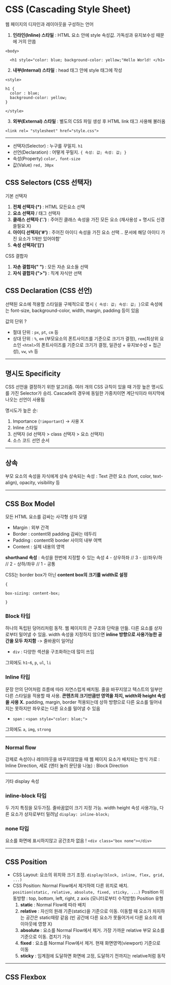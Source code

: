 # CSS (Cascading Style Sheet)
웹 페이지의 디자인과 레이아웃을 구성하는 언어

1. **인라인(Inline) 스타일** : HTML 요소 안에 style 속성값. 가독성과 유지보수성 때문에 거의 안씀

  `<body>`

      <h1 style="color: blue; background-color: yellow;"Hello World! </h1>

2. **내부(Internal) 스타일** : head 태그 안에 style 태그에 작성

  `<style>`

    h1 {
      color : blue;
      background-color: yellow;
    }
`</style>`

3. **외부(External) 스타일** : 별도의 CSS 파일 생성 후 HTML link 태그 사용해 불러옴

`<link rel= "stylesheet" href="style.css">`

---

- 선택자(Selector) : 누구를 꾸밀지. `h1`
- 선언(Declaration) : 어떻게 꾸밀지. `{ 속성: 값; 속성: 값; }`
- 속성(Property) `color, font-size`
- 값(Value) `red, 30px`

## CSS Selectors (CSS 선택자)
기본 선택자
1. **전체 선택자 (*)** : HTML 모든요소 선택
2. **요소 선택자** / 태그 선택자
3. **클래스 선택자 ('.')** : 주어진 클래스 속성을 가진 모든 요소 (재사용성 + 명시도 신경쓸필요 X)
4. **아이디 선택자('#')** : 주어진 아이디 속성을 가진 요소 선택 .. 문서에 해당 아이디 가진 요소가 1개만 있어야함'
5. **속성 선택자('[]')** 

CSS 결합자
1. **자손 결합자(" ")** : 모든 자손 요소들 선택
2. **자식 결합자 (">")** : 직계 자식만 선택

## CSS Declaration (CSS 선언)
선택된 요소에 적용할 스타일을 구체적으로 명시
`{ 속성: 값; 속성: 값; }`으로 속성에는 font-size, background-color, width, margin, padding 등이 있음


값의 단위 ?
- 절대 단위 : `px`, `pt`, `cm` 등
- 상대 단위 : `%`, `em` (부모요소의 폰트사이즈를 기준으로 크기가 결정), `rem`(최상위 요소인 `<html>`의 폰트사이즈를 기준으로 크기가 결정, 일관성 + 유지보수성 + 접근성), `vw`, `vh` 등

---

## 명시도 Specificity
CSS 선언을 결정하기 위한 알고리즘. 여러 개의 CSS 규칙이 있을 때 가장 높은 명시도를 가진 Selector가 승리.
Cascade의 경우에 동일한 가중치이면 계단식이라 마지막에 나오는 선언이 사용됨

명시도가 높은 순:
1. Importance (`!important`) -> 사용 X
2. Inline 스타일
3. 선택자 (id 선택자 > class 선택자 > 요소 선택자)
4. 소스 코드 선언 순서

---

## 상속
부모 요소의 속성을 자식에게 상속
상속되는 속성 : Text 관련 요소 (font, color, text-align), opacity, visibility 등

---

## CSS Box Model
모든 HTML 요소를 감싸는 사각형 상자 모델
- Margin : 외부 간격
- Border : content와 padding 감싸는 테두리
- Padding : content와 border 사이의 내부 여백
- Content : 실제 내용의 영역

**shorthand 속성** : 속성을 한번에 지정할 수 있는 속성
4 - 상우하좌 // 3 - 상/좌우/하 // 2 - 상하/좌우 // 1 - 공통

CSS는 border box가 아닌 **content box의 크기를 width로 설정**

`{`

  `box-sizing: content-box;`

`}`

###  Block 타입
하나의 독립된 덩어리처럼 동작. 웹 페이지의 큰 구조와 단락을 만듦. 다른 요소를 상자로부터 밀어낼 수 있음. width 속성을 지정하지 않으면 **inline 방향으로 사용가능한 공간을 모두 차지함** -> 줄바꿈이 일어남
- `div` : 다양한 섹션을 구조화하는데 많이 쓰임

그외에도 `h1~6`, `p`, `ul`, `li`

### Inline 타입 
문장 안의 단어처럼 흐름에 따라 자연스럽게 배치됨. 줄을 바꾸지않고 텍스트의 일부만 다른 스타일을 적용할 때 사용. **콘텐츠의 크기만큼만 영역을 차지, width와 height 속성을 사용 X.** padding, margin, border 적용되는데 상하 방향으로 다른 요소를 밀어내지는 못하지만 좌우로는 다른 요소를 밀어낼 수 있음
- `span` : `<span style="color: blue;">`

그외에도 `a`, `img`, `strong`

---

### Normal flow
강제로 속성이나 레이아웃을 바꾸지않았을 때 웹 페이지 요소가 배치되는 방식
가로 : Inline Direction, 세로 (엔터 눌러 문단을 나눔) : Block Direction

---

기타 display 속성
### inline-block 타입 
두 가지 특징을 모두가짐. 줄바꿈없이 크기 지정 가능. width height 속성 사용가능, 다른 요소가 상자로부터 밀려남
`display: inline-block;`

### none 타입
요소를 화면에 표시하지않고 공간조차 없음 !
`<div class="box none"></div>`

---

## CSS Position
- CSS Layout: 요소의 위치와 크기 조정. `display(block, inline, flex, grid, ...)`
- CSS Position: Normal Flow에서 제거하여 다른 위치로 배치. `position(static, relative, absolute, fixed, sticky, ...)`
Position 이동방향 : top, bottom, left, right, z axis (모니터로부터 수직방향)
Position 유형
  1)  **static** : Normal Flow에 따라 배치
  2)  **relative** : 자신의 원래 기준(static)을 기준으로 이동. 이동할 때 요소가 차지하는 공간은 static때랑 같음 (빈 공간에 다른 요소가 못들어가서 다른 요소의 레이아웃에 영향 X)
  3) **absolute** : 요소를 Normal Flow에서 제거. 가장 가까운 relative 부모 요소를 기준으로 이동. 겹치기 가능
  4) **fixed** : 요소를 Normal Flow에서 제거. 현재 화면영역(viewport) 기준으로 이동
  5) **sticky** : 임계점에 도달하면 화면에 고정, 도달하기 전까지는 relative처럼 동작




---
## CSS Flexbox
